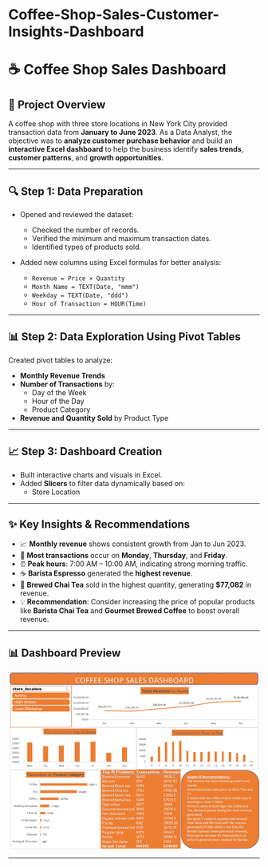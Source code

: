 # Coffee-Shop-Sales-Customer-Insights-Dashboard
# ☕ Coffee Shop Sales Dashboard

## 📌 Project Overview

A coffee shop with three store locations in New York City provided transaction data from **January to June 2023**. As a Data Analyst, the objective was to **analyze customer purchase behavior** and build an **interactive Excel dashboard** to help the business identify **sales trends**, **customer patterns**, and **growth opportunities**.

---

## 🔍 Step 1: Data Preparation

- Opened and reviewed the dataset:
  - Checked the number of records.
  - Verified the minimum and maximum transaction dates.
  - Identified types of products sold.

- Added new columns using Excel formulas for better analysis:
  - `Revenue = Price × Quantity`
  - `Month Name = TEXT(Date, "mmm")`
  - `Weekday = TEXT(Date, "ddd")`
  - `Hour of Transaction = HOUR(Time)`

---

## 📊 Step 2: Data Exploration Using Pivot Tables

Created pivot tables to analyze:

- **Monthly Revenue Trends**
- **Number of Transactions** by:
  - Day of the Week
  - Hour of the Day
  - Product Category
- **Revenue and Quantity Sold** by Product Type

---

## 📈 Step 3: Dashboard Creation

- Built interactive charts and visuals in Excel.
- Added **Slicers** to filter data dynamically based on:
  - Store Location
---

## ✨ Key Insights & Recommendations

- 📈 **Monthly revenue** shows consistent growth from Jan to Jun 2023.
- 📅 **Most transactions** occur on **Monday**, **Thursday**, and **Friday**.
- ⏰ **Peak hours**: 7:00 AM – 10:00 AM, indicating strong morning traffic.
- ☕ **Barista Espresso** generated the **highest revenue**.
- 🍵 **Brewed Chai Tea** sold in the highest quantity, generating **$77,082** in revenue.
- 💡 **Recommendation**: Consider increasing the price of popular products like **Barista Chai Tea** and **Gourmet Brewed Coffee** to boost overall revenue.

---

## 📊 Dashboard Preview

<img src="coffee shops sales dashboard.png" width="800">

---
